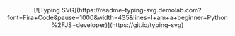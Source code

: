 <div align="center">
[![Typing SVG](https://readme-typing-svg.demolab.com?font=Fira+Code&pause=1000&width=435&lines=I+am+a+beginner+Python%2FJS+developer)](https://git.io/typing-svg)
</div>
<!--
**Raphiksss/Raphiksss** is a ✨ _special_ ✨ repository because its `README.md` (this file) appears on your GitHub profile.

Here are some ideas to get you started:

- 🔭 I’m currently working on ...
- 🌱 I’m currently learning ...
- 👯 I’m looking to collaborate on ...
- 🤔 I’m looking for help with ...
- 💬 Ask me about ...
- 📫 How to reach me: ...
- 😄 Pronouns: ...
- ⚡ Fun fact: ...
-->
